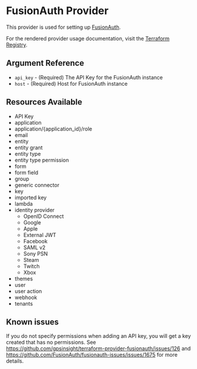 # FusionAuth Provider

This provider is used for setting up [FusionAuth](https://fusionauth.io).

For the rendered provider usage documentation, visit the [Terraform Registry](https://registry.terraform.io/providers/gpsinsight/fusionauth/latest/docs).

## Argument Reference

* `api_key` - (Required) The API Key for the FusionAuth instance
* `host` - (Required) Host for FusionAuth instance

## Resources Available

* API Key
* application
* application/{application_id}/role
* email
* entity
* entity grant
* entity type
* entity type permission
* form
* form field
* group
* generic connector
* key
* imported key
* lambda
* identity provider
    - OpenID Connect
    - Google
    - Apple
    - External JWT
    - Facebook
    - SAML v2
    - Sony PSN
    - Steam
    - Twitch
    - Xbox
* themes
* user
* user action
* webhook
* tenants

## Known issues

If you do not specify permissions when adding an API key, you will get a key created that has no permissions. See https://github.com/gpsinsight/terraform-provider-fusionauth/issues/126 and https://github.com/FusionAuth/fusionauth-issues/issues/1675 for more details.
